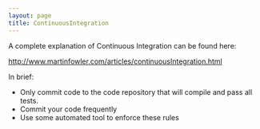 ```yaml
---
layout: page
title: ContinuousIntegration
---
```




A complete explanation of Continuous Integration can be found here:

http://www.martinfowler.com/articles/continuousIntegration.html

In brief:


* Only commit code to the code repository that will compile and pass all tests.
* Commit your code frequently
* Use some automated tool to enforce these rules

